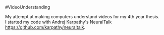 #VideoUnderstanding
 
My attempt at making computers understand videos for my 4th year thesis. I started my code with Andrej Karpathy's NeuralTalk https://github.com/karpathy/neuraltalk. 

